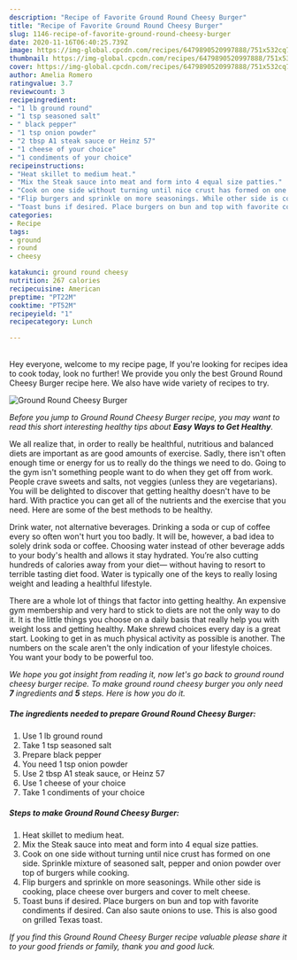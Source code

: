 ```yaml
---
description: "Recipe of Favorite Ground Round Cheesy Burger"
title: "Recipe of Favorite Ground Round Cheesy Burger"
slug: 1146-recipe-of-favorite-ground-round-cheesy-burger
date: 2020-11-16T06:40:25.739Z
image: https://img-global.cpcdn.com/recipes/6479890520997888/751x532cq70/ground-round-cheesy-burger-recipe-main-photo.jpg
thumbnail: https://img-global.cpcdn.com/recipes/6479890520997888/751x532cq70/ground-round-cheesy-burger-recipe-main-photo.jpg
cover: https://img-global.cpcdn.com/recipes/6479890520997888/751x532cq70/ground-round-cheesy-burger-recipe-main-photo.jpg
author: Amelia Romero
ratingvalue: 3.7
reviewcount: 3
recipeingredient:
- "1 lb ground round"
- "1 tsp seasoned salt"
- " black pepper"
- "1 tsp onion powder"
- "2 tbsp A1 steak sauce or Heinz 57"
- "1 cheese of your choice"
- "1 condiments of your choice"
recipeinstructions:
- "Heat skillet to medium heat."
- "Mix the Steak sauce into meat and form into 4 equal size patties."
- "Cook on one side without turning until nice crust has formed on one side. Sprinkle mixture of seasoned salt, pepper and onion powder over top of burgers while cooking."
- "Flip burgers and sprinkle on more seasonings. While other side is cooking, place cheese over burgers and cover to melt cheese."
- "Toast buns if desired. Place burgers on bun and top with favorite condiments if desired. Can also saute onions to use. This is also good on grilled Texas toast."
categories:
- Recipe
tags:
- ground
- round
- cheesy

katakunci: ground round cheesy 
nutrition: 267 calories
recipecuisine: American
preptime: "PT22M"
cooktime: "PT52M"
recipeyield: "1"
recipecategory: Lunch

---
```

<br>
Hey everyone, welcome to my recipe page, If you're looking for recipes idea to cook today, look no further! We provide you only the best Ground Round Cheesy Burger recipe here. We also have wide variety of recipes to try.
<br>


![Ground Round Cheesy Burger](https://img-global.cpcdn.com/recipes/6479890520997888/751x532cq70/ground-round-cheesy-burger-recipe-main-photo.jpg)

<i>Before you jump to Ground Round Cheesy Burger recipe, you may want to read this short interesting healthy tips about <strong>Easy Ways to Get Healthy</strong>.</i>

We all realize that, in order to really be healthful, nutritious and balanced diets are important as are good amounts of exercise. Sadly, there isn't often enough time or energy for us to really do the things we need to do. Going to the gym isn't something people want to do when they get off from work. People crave sweets and salts, not veggies (unless they are vegetarians). You will be delighted to discover that getting healthy doesn't have to be hard. With practice you can get all of the nutrients and the exercise that you need. Here are some of the best methods to be healthy.

Drink water, not alternative beverages. Drinking a soda or cup of coffee every so often won't hurt you too badly. It will be, however, a bad idea to solely drink soda or coffee. Choosing water instead of other beverage adds to your body's health and allows it stay hydrated. You’re also cutting hundreds of calories away from your diet— without having to resort to terrible tasting diet food. Water is typically one of the keys to really losing weight and leading a healthful lifestyle.

There are a whole lot of things that factor into getting healthy. An expensive gym membership and very hard to stick to diets are not the only way to do it. It is the little things you choose on a daily basis that really help you with weight loss and getting healthy. Make shrewd choices every day is a great start. Looking to get in as much physical activity as possible is another. The numbers on the scale aren't the only indication of your lifestyle choices. You want your body to be powerful too. 


<i>We hope you got insight from reading it, now let's go back to ground round cheesy burger recipe. To make ground round cheesy burger you only need <strong>7</strong> ingredients and <strong>5</strong> steps. Here is how you do it.
</i>

##### The ingredients needed to prepare Ground Round Cheesy Burger:

1. Use 1 lb ground round
1. Take 1 tsp seasoned salt
1. Prepare  black pepper
1. You need 1 tsp onion powder
1. Use 2 tbsp A1 steak sauce, or Heinz 57
1. Use 1 cheese of your choice
1. Take 1 condiments of your choice


##### Steps to make Ground Round Cheesy Burger:

1. Heat skillet to medium heat.
1. Mix the Steak sauce into meat and form into 4 equal size patties.
1. Cook on one side without turning until nice crust has formed on one side. Sprinkle mixture of seasoned salt, pepper and onion powder over top of burgers while cooking.
1. Flip burgers and sprinkle on more seasonings. While other side is cooking, place cheese over burgers and cover to melt cheese.
1. Toast buns if desired. Place burgers on bun and top with favorite condiments if desired. Can also saute onions to use. This is also good on grilled Texas toast.


<i>If you find this Ground Round Cheesy Burger recipe valuable please share it to your good friends or family, thank you and good luck.</i>
